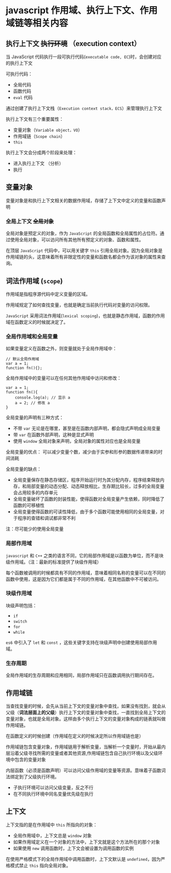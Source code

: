 # javascript 作用域、执行上下文、作用域链等相关内容

##  执行上下文 ~~执行环境~~ （execution context）

当 JavaScript 代码执行一段可执行代码(`executable code, EC`)时，会创建对应的执行上下文

可执行代码：
- 全局代码
- 函数代码
- `eval` 代码

通过创建了执行上下文栈（`Execution context stack，ECS`）来管理执行上下文

执行上下文有三个重要属性：
- 变量对象（`Variable object，VO`）
- 作用域链（`Scope chain`）
- `this`

执行上下文会分成两个阶段来处理：
- 进入执行上下文 （分析）
- 执行

## 变量对象

变量对象是和执行上下文相关的数据作用域，存储了上下文中定义的变量和函数声明

### 全局上下文 ~~全局对象~~

全局对象是预定义的对象，作为 `JavaScript` 的全局函数和全局属性的占位符。通过使用全局对象，可以访问所有其他所有预定义的对象、函数和属性。

在顶层 `JavaScript` 代码中，可以用关键字 `this` 引用全局对象。因为全局对象是作用域链的头，这意味着所有非限定性的变量和函数名都会作为该对象的属性来查询。


## 词法作用域 (`scope`)

作用域是指程序源代码中定义变量的区域。

作用域规定了如何查找变量，也就是确定当前执行代码对变量的访问权限。

`JavaScript` 采用词法作用域(`lexical scoping`)，也就是静态作用域，函数的作用域在函数定义的时候就决定了。


### 全局作用域和全局变量

如果变量定义在函数之外，则变量就处于全局作用域中：
```
// 默认全局作用域
var a = 1;
function fn(){};
```
全局作用域中的变量可以在任何其他作用域中访问和修改：
```
var a = 1;
function fn(){
    console.log(a); // 显示 a
    a = 2; // 修改 a 
}
```

全局变量的声明有三种方式：
- 不带 `var` 无论是在哪里，甚至是在函数内部声明，都会隐式声明成全局变量
- 带 `var` 在函数外部声明，这种是显式声明
- 使用 `window` 全局对象来声明，全局对象的属性对应也是全局变量

全局变量的优点：
可以减少变量个数，减少由于实参和形参的数据传递带来的时间消耗

全局变量的缺点：
- 全局变量保存在静态存储区，程序开始运行时为其分配内存，程序结束释放内存，和局部变量的动态分配、动态释放相比，生存期比较长，过多的全局变量会占用较多的内存单元
- 全局变量破坏了函数的封装性能，使得函数对全局变量产生依赖，同时降低了函数的可移植性
- 全局变量使得函数的可读性降低，由于多个函数可能使用相同的全局变量，对于程序的查错和调试都非常不利

注：尽可能少的使用全局变量

### 局部作用域
`javascript` 和 `C++` 之类的语言不同，它的局部作用域是以函数为单位，而不是块级作用域。（注：最新的标准提供了块级作用域）

每个函数被调用的时候都具有不同的作用域，意味着相同名称的变量可以在不同的函数中使用，这是因为它们都是属于不同的作用域，在其他函数中不可被访问。


### 块级作用域

块级声明包括：
- `if`
- `switch`
- `for`
- `while`

`es6` 中引入了 `let` 和 `const` ，这些关键字支持在块级声明中创建使用局部作用域。

### 生存周期

全局作用域的生存周期和应用相同，局部作用域只在函数调用执行期间存在。

## 作用域链

当查找变量的时候，会先从当前上下文的变量对象中查找，如果没有找到，就会从父级（**词法层面上的父级**）执行上下文的变量对象中查找，一直找到全局上下文的变量对象，也就是全局对象。这样由多个执行上下文的变量对象构成的链表就叫做作用域链。

在函数定义的时候创建（作用域在定义的时候决定所以作用域链也是）

作用域链包含变量对象，作用域链用于解析变量，当解析一个变量时，开始从最内层沿着父级寻找所需的变量或者其他资源,作用域链包含自己执行环境以及父级环境中包含的变量对象

内层函数（必须是函数声明）可以访问父级作用域的变量等资源。意味着子函数词法绑定到了父级执行环境。

- 子执行环境可以访问父级变量，反之不行
- 在不同执行环境中同名变量优先级在执行


## 上下文

上下文指的是在作用域中 `this` 所指向的对象：
- 全局作用域中，上下文总是 `window` 对象
- 如果作用域定义在一个对象的方法中，上下文就是这个方法所在的那个对象
- 如果使用 `new` 调用函数时，上下文会被设置为调用函数的实例

在使用严格模式下的全局作用域中调用函数时，上下文默认是 `undefined`，因为严格模式禁止 `this` 指向全局对象。


